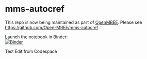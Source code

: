 # mms-autocref

This repo is now being maintained as part of [OpenMBEE](https://www.openmbee.org/). Please see https://github.com/Open-MBEE/mms-autocref


Launch the notebook in Binder:\
[![Binder](https://mybinder.org/badge_logo.svg)](https://mybinder.org/v2/gh/thomas-bc/mms-autocref/master)

Test Edit from Codespace